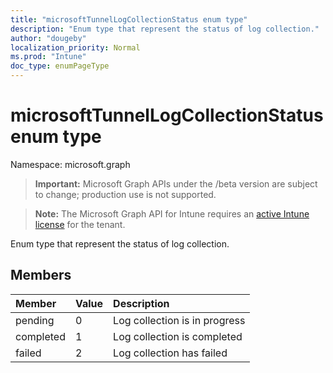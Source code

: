 ```yaml
---
title: "microsoftTunnelLogCollectionStatus enum type"
description: "Enum type that represent the status of log collection."
author: "dougeby"
localization_priority: Normal
ms.prod: "Intune"
doc_type: enumPageType
---
```


# microsoftTunnelLogCollectionStatus enum type

Namespace: microsoft.graph

> **Important:** Microsoft Graph APIs under the /beta version are subject to change; production use is not supported.

> **Note:** The Microsoft Graph API for Intune requires an [active Intune license](https://go.microsoft.com/fwlink/?linkid=839381) for the tenant.

Enum type that represent the status of log collection.

## Members
|Member|Value|Description|
|:---|:---|:---|
|pending|0|Log collection is in progress|
|completed|1|Log collection is completed|
|failed|2|Log collection has failed|



